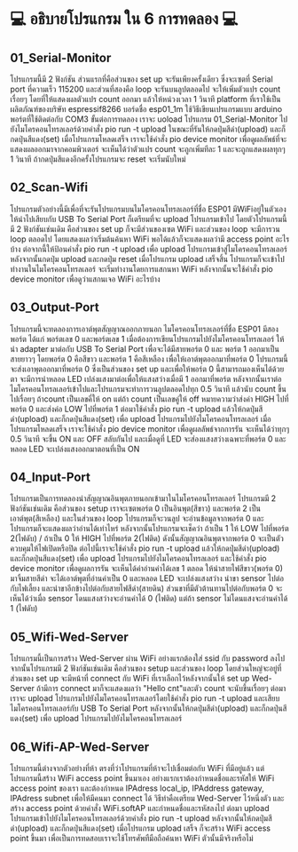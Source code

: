 # 💻 __อธิบายโปรแกรม ใน 6 การทดลอง__ 💻
## **01_Serial-Monitor** 
โปรแกรมนี้มี 2 ฟังก์ชัน ส่วนแรกที่คือส่วนของ set up จะรันเพียงครั้งเดียว ซึ่งจะเซตที่ Serial port ที่ความเร็ว 115200  และส่วนที่สองคือ loop จะรันบนลูปตลอดไป จะให้เพิ่มตัวแปร count เรื่อยๆ โดยที่ให้แสดงผลตัวแปร count ออกมา แล้วให้หน่วงเวลา 1 วินาที platform ที่เราใช้เป็นผลิตภัณฑ์ของบริษัท espressif8266 บอร์ดชื่อ esp01_1m ใช้วิธีเขียนเปรแกรมแบบ arduino พอร์ตที่ใช้ติดต่อกับ COM3 ขั้นต่อการทดลอง เราจะ uoload โปรแกรม 01_Serial-Monitor ไปยังไมโครคอนโทรลเลอร์ด้วยคำสั่ง pio run -t upload ในขณะที่รันให้กดปุ่มสีดำ(upload) และก็กดปุ่นสีแดง(set) เมื่อโปรแกรมโหลดเสร็จ เราจะใช้คำสั่ง pio device monitor เพื่อดูผลลัพธ์ที่จะแสดงผลออกมาจากคอมพิวเตอร์ จะเห็นได้ว่าตัวแปร count จะถูกเพิ่มทีละ 1 และจะถูกแสดงผลทุกๆ 1 วินาที ถ้ากดปุ่มสีแดงอีกครั้งโปรแกรมจะ reset จะเริ่มนับใหม่                   

## **02_Scan-Wifi**
โปรแกรมตัวอย่างนี้มีเพื่อที่จะรันโปรแกรมบนไมโครคอนโทรลเลอร์ที่ชื่อ ESP01 มีWiFiอยู่ในตัวเอง ให้นำไปเสียบกับ USB To Serial Port ก็เตรียมที่จะ upload โปรแกรมเข้าไป โดยตัวโปรแกรมนี้มี 2 ฟังก์ชันเช่นเดิม คือส่วนของ set up ก็จะมีส่วนของเซต WiFi และส่วนของ loop จะมีการวน loop ตลอดไป โดยแสดงผลว่าเริ่มต้นค้นหา WiFi พอได้แล้วก็จะแสดงผลว่ามี access point อะไรบ้าง ต่อจากนี้ให้ป้อนคำสั่ง pio run -t upload เพื่อ upload โปรแกรมเข้าสู่ไมโครคอนโทรลเลอร์ หลังจากนั้นกดปุ่ม upload และกดปุ่ม reset เมื่อโปรแกรม upload เสร็จสิ้น โปรแกรมก็จะเข้าไปทำงานในไมโครคอนโทรลเลอร์ จะเริ่มทำงานโดยการแสกนหา WiFi หลังจากนั้นจะใช้คำสั่ง pio device monitor เพื่อดูว่าแสกนเจอ WiFi อะไรบ้าง

## **03_Output-Port**
โปรแกรมนี้จะทดลองการเอาต์พุตสัญญาณออกภายนอก ไมโครคอนโทรลเลอร์ที่ชื่อ ESP01 มีสองพอร์ต ได้แก่ พอร์ตเลข 0 และพอร์ตเลข 1 เมื่อต้องการเขียนโปรแกรมไปยังไมโครคอนโทรลเลอร์ ให้นำ adapter มาต่อกับ USB To Serial Port เพื่อจะได้มีสายพอร์ต 0 และ พอร์ต 1 ออกมาเป็นสายยาวๆ โดยพอร์ต 0 คือสีขาว และพอร์ต 1 คือสีเหลือง เพื่อให้เอาต์พุตออกมาที่พอร์ต 0 โปรแกรมนี้จะส่งเอาพุตออกมาที่พอร์ต 0 ซึ่งเป็นส่วนของ set up และเพื่อให้พอร์ต 0 นี้สามารถมองเห็นได้ด้วยตา จะมีการนำหลอด LED เปล่งแสงมาต่อเพื่อให้แสงสว่างเมื่อมี 1 ออกมาที่พอร์ต หลังจากนั้นเราต่อไมโครคอนโทรลเลอร์เข้าไปและโปรแกรมจะทำการวนลูปตลอดไปทุก 0.5 วินาที แล้วนับ count ขึ้นไปเรื่อยๆ ถ้าcount เป็นเลขคี่ให้ on แต่ถ้า count เป็นเลขคู่ให้ off หมายความว่าส่งค่า HIGH ไปที่พอร์ต 0 และส่งค่อ LOW ไปที่พอร์ต 1 ต่อมาใช้คำสั่ง pio run -t upload แล้วให้กดปุ่มสีดำ(upload) และก็กดปุ่นสีแดง(set) เพื่อ upload โปรแกรมไปยังไมโครคอนโทรลเลอร์ เมื่อโปรแกรมโหลดเสร็จ เราจะใช้คำสั่ง pio device monitor เพื่อดูผลลัพธ์จากการรัน จะเห็นได้ว่าทุกๆ 0.5 วินาที จะขึ้น ON และ OFF สลับกันไป และเมื่อดูที่ LED จะส่องแสงสว่างเฉพาะที่พอร์ต 0 และหลอด LED จะเปล่งแสงออกมาตอนที่เป็น ON

## **04_Input-Port**
โปรแกรมเป็นการทดลองนำสัญญาณอินพุตภายนอกเข้ามาในไมโครคอนโทรลเลอร์ โปรแกรมมี 2 ฟังก์ชันเช่นเดิม คือส่วนของ setup เราจะเซตพอร์ต 0 เป็นอินพุต(สีขาว) และพอร์ต 2 เป็นเอาต์พุต(สีเหลือง) และในส่วนของ loop โปรแกรมก็จะวนลูป จะอ่านข้อมูลจากพอร์ต 0 และโปรแกรมก็จะแสดงผลว่าอ่านได้เท่าไหร่ หลังจากนั้นโปรแกรมจะเช็คว่า ถ้าเป็น 1 ให้ LOW ไปที่พอร์ต 2(ไฟดับ) / ถ้าเป็น 0 ให้ HIGH ไปที่พอร์ต 2(ไฟติด) ดังนั้นสัญญาณอินพุตจากพอร์ต 0 จะเป็นตัวควบคุมให้ไฟเปิดหรือปิด ต่อไปนี้เราจะใช้คำสั่ง pio run -t upload แล้วให้กดปุ่มสีดำ(upload) และก็กดปุ่นสีแดง(set) เพื่อ upload โปรแกรมไปยังไมโครคอนโทรลเลอร์ และใช้คำสั่ง pio device monitor เพื่อดูผลการรัน จะเห็นได้ค่าอ่านค่าได้เลข 1 ตลอด ให้นำสายไฟสีขาว(พอร์ต 0) มาจิ้มสายสีดำ จะได้เอาต์พุตที่อ่านค่าเป็น 0 และหลอด LED จะเปล่งแสงสว่าง นำขา sensor ไปต่อกับไฟเลี้ยง และนำขาอีกข้างไปต่อกับสายไฟสีดำ(สายดิน) ส่วนขาที่มีตัวต้านทานไปต่อกับพอร์ต 0 จะเห็นได้ว่าเมื่อ sensor โดนแสงสว่างจะอ่านค่าได้ 0 (ไฟติด) แต่ถ้า sensor ไม่โดนแสงจะอ่านค่าได้ 1 (ไฟดับ)

## **05_Wifi-Wed-Server** 
โปรแกรมนี้เป็นการสร้าง Wed-Server ผ่าน WiFi อย่างแรกต้องใส่ ssid กับ password ลงไป จากนั้นโปรแกรมมี 2 ฟังก์ชันเช่นเดิม คือส่วนของ setup และส่วนของ loop โดยส่วนใหญ่จะอยู่ที่ส่วนของ set up จะมีหน้าที่ connect กับ WiFi ที่เราเลือกไว้หลังจากนั้นให้ set up Wed-Server ถ้ามีการ connect มาก็จะแสดงผลว่า "Hello cnt"และตัว count จะนับขึ้นเรื่อยๆ ต่อมาเราจะ upload โปรแกรมไปยังไมโครคอนโทรลเลอร์โดยใช้คำสั่ง pio run -t upload และเสียบไมโครคอนโทรลเลอร์กับ USB To Serial Port หลังจากนั้นให้กดปุ่มสีดำ(upload) และก็กดปุ่นสีแดง(set) เพื่อ upload โปรแกรมไปยังไมโครคอนโทรลเลอร์ 

## **06_Wifi-AP-Wed-Server**
โปรแกรมนี้ต่างจากตัวอย่างที่ห้า ตรงที่ว่าโปรแกรมที่ห้าจะไปเชื่อมต่อกับ WiFi ที่มีอยู่แล้ว แต่โปรแกรมนี้สร้าง WiFi access point ขึ้นมาเอง อย่างแรกเราต้องกำหนดชื่อและรหัสให้ WiFi access point ของเรา และต้องกำหนด IPAdress local_ip, IPAddress gateway, IPAdress subnet เพื่อให้มีคนมา connect ได้ วิธีทำคือเตรียม Wed-Server ไว้หนึ่งตัว และสร้าง access point ด้วยคำสั่ง WiFi.softAP และกำหนดชื่อและรหัสลงไป ต่อมา upload โปรแกรมเข้าไปยังไมโครคอนโทรลเลอร์ด้วยคำสั่ง pio run -t upload หลังจากนั้นให้กดปุ่มสีดำ(upload) และก็กดปุ่นสีแดง(set) เมื่อโปรแกรม upload เสร็จ ก็จะสร้าง WiFi access point ขึ้นมา เพื่อเป็นการทดสอบเราจะใช้โทรศัพทืมือถือค้นหา WiFi ตัวนั้นมีจริงหรือไม่

